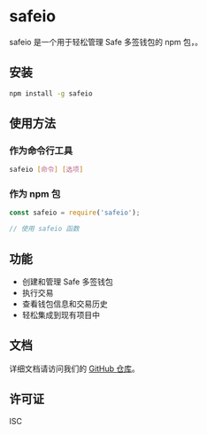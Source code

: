 # safeio

safeio 是一个用于轻松管理 Safe 多签钱包的 npm 包，。

## 安装

```bash
npm install -g safeio
```

## 使用方法

### 作为命令行工具

```bash
safeio [命令] [选项]
```

### 作为 npm 包

```javascript
const safeio = require('safeio');

// 使用 safeio 函数
```

## 功能

- 创建和管理 Safe 多签钱包
- 执行交易
- 查看钱包信息和交易历史
- 轻松集成到现有项目中

## 文档

详细文档请访问我们的 [GitHub 仓库](https://github.com/ioplustech/safeio)。

## 许可证

ISC